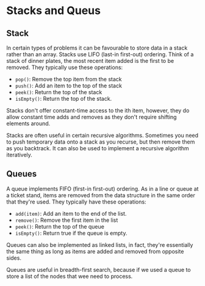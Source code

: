 # Stacks and Queus

## Stack

In certain types of problems it can be favourable to store data in a stack rather than an array. Stacks use LIFO (last-in first-out) ordering. Think of a stack of dinner plates, the most recent item added is the first to be removed. They typically use these operations:

- `pop()`: Remove the top item from the stack
- `push()`: Add an item to the top of the stack
- `peek()`: Return the top of the stack
- `isEmpty()`: Return the top of the stack.

Stacks don't offer constant-time access to the ith item, however, they do allow constant time adds and removes as they don't require shifting elements around.

Stacks are often useful in certain recursive algorithms. Sometimes you need to push temporary data onto a stack as you recurse, but then remove them as you backtrack. It can also be used to implement a recursive algorithm iteratively.

## Queues

A queue implements FIFO (first-in first-out) ordering. As in a line or queue at a ticket stand, items are removed from the data structure in the same order that they're used. They typically have these operations:

- `add(item)`: Add an item to the end of the list.
- `remove()`: Remove the first item in the list
- `peek()`: Return the top of the queue
- `isEmpty()`: Return true if the queue is empty.

Queues can also be implemented as linked lists, in fact, they're essentially the same thing as long as items are added and removed from opposite sides.

Queues are useful in breadth-first search, because if we used a queue to store a list of the nodes that wee need to process.
